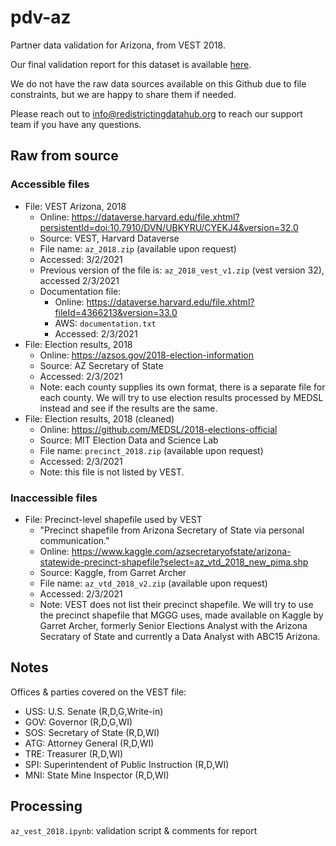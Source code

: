# pdv-az
Partner data validation for Arizona, from VEST 2018. 

Our final validation report for this dataset is available [here](https://redistrictingdatahub.org/dataset/vest-2018-arizona-precinct-and-election-results/). 

We do not have the raw data sources available on this Github due to file constraints, but we are happy to share them if needed. 

Please reach out to info@redistrictingdatahub.org to reach our support team if you have any questions.

## Raw from source

### Accessible files
- File: VEST Arizona, 2018
  - Online: https://dataverse.harvard.edu/file.xhtml?persistentId=doi:10.7910/DVN/UBKYRU/CYEKJ4&version=32.0
  - Source: VEST, Harvard Dataverse
  - File name: `az_2018.zip` (available upon request)
  - Accessed: 3/2/2021
  - Previous version of the file is: `az_2018_vest_v1.zip` (vest version 32), accessed 2/3/2021
  - Documentation file: 
    - Online: https://dataverse.harvard.edu/file.xhtml?fileId=4366213&version=33.0
    - AWS: `documentation.txt`
    - Accessed: 2/3/2021
- File: Election results, 2018
  - Online: https://azsos.gov/2018-election-information
  - Source: AZ Secretary of State
  - Accessed: 2/3/2021
  - Note: each county supplies its own format, there is a separate file for each county. We will try to use election results processed by MEDSL instead and see if the results are the same. 
- File: Election results, 2018 (cleaned)
  - Online: https://github.com/MEDSL/2018-elections-official
  - Source: MIT Election Data and Science Lab
  - File name: `precinct_2018.zip` (available upon request)
  - Accessed: 2/3/2021
  - Note: this file is not listed by VEST. 

### Inaccessible files
- File: Precinct-level shapefile used by VEST
  - "Precinct shapefile from Arizona Secretary of State via personal communication."
  - Online: https://www.kaggle.com/azsecretaryofstate/arizona-statewide-precinct-shapefile?select=az_vtd_2018_new_pima.shp
  - Source: Kaggle, from Garret Archer
  - File name: `az_vtd_2018_v2.zip` (available upon request)
  - Accessed: 2/3/2021
  - Note: VEST does not list their precinct shapefile. We will try to use the precinct shapefile that MGGG uses, made available on Kaggle by Garret Archer, formerly Senior Elections Analyst with the Arizona Secratary of State and currently a Data Analyst with ABC15 Arizona. 

## Notes
Offices & parties covered on the VEST file: 
 - USS: U.S. Senate (R,D,G,Write-in)
 - GOV: Governor (R,D,G,WI)
 - SOS: Secretary of State (R,D,WI)
 - ATG: Attorney General (R,D,WI)
 - TRE: Treasurer (R,D,WI)
 - SPI: Superintendent of Public Instruction (R,D,WI)
 - MNI: State Mine Inspector (R,D,WI)

## Processing
`az_vest_2018.ipynb`: validation script & comments for report
